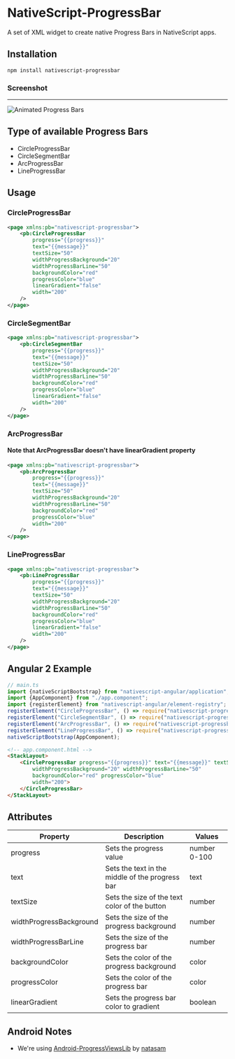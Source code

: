 # NativeScript-ProgressBar
A set of XML widget to create native Progress Bars in NativeScript apps.

## Installation
`npm install nativescript-progressbar`

### Screenshot
---------------
![Animated Progress Bars](screens/ProgressBars.gif)

## Type of available Progress Bars
* CircleProgressBar
* CircleSegmentBar
* ArcProgressBar
* LineProgressBar

## Usage

### CircleProgressBar

```XML
<page xmlns:pb="nativescript-progressbar">
    <pb:CircleProgressBar
        progress="{{progress}}"
        text="{{message}}"
        textSize="50"
        widthProgressBackground="20"
        widthProgressBarLine="50"
        backgroundColor="red"
        progressColor="blue"
        linearGradient="false"
        width="200"
    />
</page>
```

### CircleSegmentBar

```XML
<page xmlns:pb="nativescript-progressbar">
    <pb:CircleSegmentBar
        progress="{{progress}}"
        text="{{message}}"
        textSize="50"
        widthProgressBackground="20"
        widthProgressBarLine="50"
        backgroundColor="red"
        progressColor="blue"
        linearGradient="false"
        width="200"
    />
</page>
```

### ArcProgressBar

#### Note that ArcProgressBar doesn't have linearGradient property

```XML
<page xmlns:pb="nativescript-progressbar">
    <pb:ArcProgressBar
        progress="{{progress}}"
        text="{{message}}"
        textSize="50"
        widthProgressBackground="20"
        widthProgressBarLine="50"
        backgroundColor="red"
        progressColor="blue"
        width="200"
    />
</page>
```

### LineProgressBar

```XML
<page xmlns:pb="nativescript-progressbar">
    <pb:LineProgressBar
        progress="{{progress}}"
        text="{{message}}"
        textSize="50"
        widthProgressBackground="20"
        widthProgressBarLine="50"
        backgroundColor="red"
        progressColor="blue"
        linearGradient="false"
        width="200"
    />
</page>
```

## Angular 2 Example

```TypeScript
// main.ts
import {nativeScriptBootstrap} from "nativescript-angular/application";
import {AppComponent} from "./app.component";
import {registerElement} from "nativescript-angular/element-registry";
registerElement("CircleProgressBar", () => require("nativescript-progressbar/circleProgressBar").CircleProgressBar);
registerElement("CircleSegmentBar", () => require("nativescript-progressbar/circleSegmentBar").CircleSegmentBar);
registerElement("ArcProgressBar", () => require("nativescript-progressbar/arcProgressBar").ArcProgressBar);
registerElement("LineProgressBar", () => require("nativescript-progressbar/lineProgressBar").LineProgressBar);
nativeScriptBootstrap(AppComponent);
```

```HTML
<!-- app.component.html -->
<StackLayout>
    <CircleProgressBar progress="{{progress}}" text="{{message}}" textSize="50"
        widthProgressBackground="20" widthProgressBarLine="50"
        backgroundColor="red" progressColor="blue"
        width="200">
    </CircleProgressBar>
</StackLayout>
```


## Attributes

| Property                | Description                                     | Values       |
|-------------------------|-------------------------------------------------|--------------|
| progress                | Sets the progress value                         | number 0-100 |
| text                    | Sets the text in the middle of the progress bar | text         |
| textSize                | Sets the size of the text  color of the button  | number       |
| widthProgressBackground | Sets the size of the progress background        | number       |
| widthProgressBarLine    | Sets the size of the progress bar               | number       |
| backgroundColor         | Sets the color of the progress background       | color        |
| progressColor           | Sets the color of the progress bar              | color        |
| linearGradient          | Sets the progress bar color to gradient         | boolean      |
               

## Android Notes
- We're using [Android-ProgressViewsLib](https://android-arsenal.com/details/1/3186) by [natasam](https://android-arsenal.com/user/natasam)
